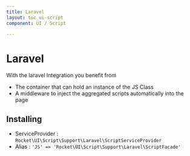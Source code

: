 ```yaml
---
title: Laravel
layout: toc_ui-script
component: UI / Script

---
```

# Laravel

With the laravel Integration you benefit from

- The container that can hold an instance of the JS Class
- A middleware to inject the aggregated scripts automatically into the page

## Installing

- ServiceProvider : `Rocket\UI\Script\Support\Laravel\ScriptServiceProvider`
- Alias : `'JS' => 'Rocket\UI\Script\Support\Laravel\ScriptFacade'`
